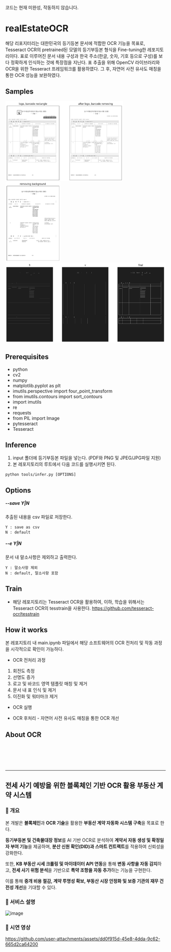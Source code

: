 코드는 현재 미완성, 작동하지 않습니다.

# realEstateOCR
해당 리포지터리는 대한민국의 등기등본 문서에 적합한 OCR 기능을 목표로, Tesseract OCR의 pretrained된 모델의 등기부등본 형식을 Fine-tuning한 레포지토리이다. 표로 이루어진 문서 내용 구성과 한국 주소(한글, 숫자, 기호 등으로 구성)를 보다 정확하게 인식하는 것에 특장점을 지닌다.
표 추출을 위해 OpenCV 라이브러리와 OCR을 위한 Tesseract 프레임워크를 활용하였다. 그 후, 자연어 사전 유사도 매칭을 통한 OCR 성능을 보완하였다.

## Samples
<div display=flex flex-direction=row>
<img src="images/save.png" height="250" >
<img src="images/save3.png" height="250" >
<img src="images/save2.png"height="250">
</div>

## Prerequisites
* python
* cv2
* numpy
* matplotlib.pyplot as plt
* imutils.perspective import four_point_transform
* from imutils.contours import sort_contours
* import imutils
* re
* requests
* from PIL import Image 
* pytesseract
* Tesseract
## Inference
1. input 폴더에 등기부등본 파일을 넣는다. (PDF와 PNG 및 JPEG/JPG파일 지원)
2. 본 레포지토리의 루트에서 다음 코드를 실행시키면 된다.
````
python tools/infer.py [OPTIONS]
````
## Options
##### --save Y|N
추출된 내용을 csv 파일로 저장한다.
````
Y : save as csv
N : default
````
##### --e Y|N
문서 내 말소사항은 제외하고 출력한다.
````
Y : 말소사항 제외
N : default, 말소사항 포함
````

## Train
* 해당 레포지토리는 Tesseract OCR을 활용하여, 이하, 학습을 위해서는 Tesseract OCR의 tesstrain을 사용한다.
https://github.com/tesseract-ocr/tesstrain

## How it works
본 레포지토리 내 main.ipynb 파일에서 해당 소프트웨어의 OCR 전처리 및 작동 과정을 시각적으로 확인이 가능하다.
* OCR 전처리 과정
1. 회전도 측정
2. 선명도 증가
3. 로고 및 바코드 영역 템플릿 매칭 및 제거
4. 문서 내 표 인식 및 제거
5. 이진화 및 워터마크 제거

* OCR 실행

* OCR 후처리 - 자연어 사전 유사도 매칭을 통한 OCR 개선

## About OCR

<br>
<br>
<br>
<br>


---

## 전세 사기 예방을 위한 블록체인 기반 OCR 활용 부동산 계약 시스템

### 📌 개요
본 개발은 **블록체인**과 **OCR 기술**을 활용한 **부동산 계약 자동화 시스템 구축**을 목표로 한다. 

**등기부등본 및 건축물대장 정보**를 AI 기반 OCR로 분석하여 **계약서 자동 생성 및 확정일자 부여 기능**을 제공하며, **분산 신원 확인(DID)과 스마트 컨트랙트**를 적용하여 신뢰성을 강화한다. 

또한, **KB 부동산 시세 크롤링 및 마이데이터 API 연동**을 통해 **변동 사항을 자동 감지**하고, **전세 사기 위험 분석**을 기반으로 **특약 조항을 자동 추가**하는 기능을 구현한다. 

이를 통해 **중개 비용 절감, 계약 투명성 확보, 부동산 시장 안정화 및 보증 기관의 재무 건전성 개선**을 기대할 수 있다.


### 📍 서비스 설명
![image](https://github.com/user-attachments/assets/a9006700-2850-44f8-9e2f-1369ab0c82c3)


### 📍 시연 영상
https://github.com/user-attachments/assets/dd0f915d-45e8-4dda-9c62-665d2ca64200


